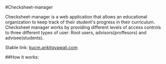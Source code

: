 #Checksheet-manager

Checksheet-manager is a web application that allows an educational organization to keep track of their student's progress in their curriculum. Checksheet manager works by providing different levels of access controls to three different types of user: Root users, advisors(proffesors) and advisee(students).

Stable link: <a href="http://kucm.ankitgyawali.com">kucm.ankitgyawali.com</a>

##How it works:
